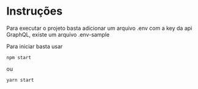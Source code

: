 # Instruções

Para executar o projeto basta adicionar um arquivo .env com a key da api GraphQL, existe um arquivo .env-sample

Para iniciar basta usar 

```` 
npm start
````
ou 

```` 
yarn start
````
